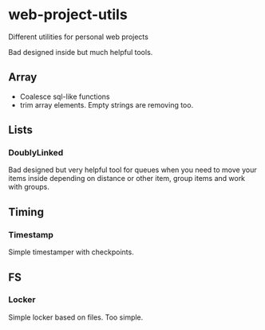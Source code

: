 # web-project-utils
Different utilities for personal web projects

Bad designed inside but much helpful tools.

## Array
* Coalesce sql-like functions
* trim array elements. Empty strings are removing too.

## Lists
### DoublyLinked
Bad designed but very helpful tool for queues when you need to move your items inside depending on distance or other item, group items and work with groups.

## Timing
### Timestamp
Simple timestamper with checkpoints.

## FS
### Locker
Simple locker based on files. Too simple.